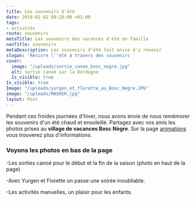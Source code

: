 ```yaml
---
title: Les souvenirs d'été
date: 2018-02-02 09:28:00 +01:00
tags:
- activités
route: souvenirs
metaTitle: Les souvenirs des vacances d'été en famille
navTitle: souvenirs
metaDescription: Les souvenirs d'été fait envie d'y revenir
slogan: 'Revivre l''été à travers des souvenirs '
cover:
  image: "/uploads/sortie_canoe_bosc_negre.jpg"
  alt: sortie canoé sur la Dordogne
  Is_visible: true
Is_visible: true
Image: "/uploads/yurgen_et_florette_au_Bosc_Negre.JPG"
image: "/uploads/MASKER.jpg"
layout: Post
---
```


Pendant ces froides journées d'hiver, nous avons envie de nous remémorer les souvenirs d'un été chaud et ensoleillé. Partagez avec vos amis les photos prises au **village de vacances Bosc Nègre**. 
Sur la page [animations](https://www.boscnegre-vacances.com/animations/) vous trouverez plus d'informations.

### Voyons les photos en bas de la page 
-Les sorties canoé pour le début et la fin de la saison (photo en haut de la page) 


-Avec Yurgen et Florette on passe une soirée inoubliable.

-Les activités manuelles, un plaisir pour les enfants. 


